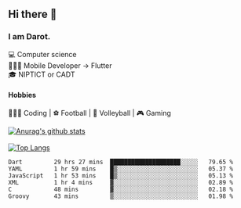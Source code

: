 ## Hi there 👋

### I am Darot.

💻 Computer science <br>
🧑🏻‍💻 Mobile Developer -> Flutter<br>
🎓 NIPTICT or CADT<br>

#### Hobbies 
🧑🏻‍💻 Coding  |  ⚽️ Football | 🏐 Volleyball | 🎮 Gaming<br>

<!-- [![Darot's GitHub stats](https://github-readme-stats.vercel.app/api?username=darot-chen)](https://github.com/darot-chen/github-readme-stats) -->
<!--
**darot-chen/darot-chen** is a ✨ _special_ ✨ repository because its `README.md` (this file) appears on your GitHub profile.

Here are some ideas to get you started:

- 🔭 I’m currently working on ...
- 🌱 I’m currently learning ...
- 👯 I’m looking to collaborate on ...
- 🤔 I’m looking for help with ...
- 💬 Ask me about ...
- 📫 How to reach me: ...
- 😄 Pronouns: ...
- ⚡ Fun fact: ...
-->

[![Anurag's github stats](https://github-readme-stats.vercel.app/api?username=darot-chen&count_private=true&theme=cobalt&show_icons=true)](https://github.com/darot-chen)
</br>
</br>
[![Top Langs](https://github-readme-stats.vercel.app/api/top-langs/?username=darot-chen&layout=compact&theme=cobalt)](https://github.com/darot-chen/)


<!--START_SECTION:waka-->

```text
Dart         29 hrs 27 mins  ████████████████████░░░░░   79.65 %
YAML         1 hr 59 mins    █▒░░░░░░░░░░░░░░░░░░░░░░░   05.37 %
JavaScript   1 hr 53 mins    █▒░░░░░░░░░░░░░░░░░░░░░░░   05.13 %
XML          1 hr 4 mins     ▓░░░░░░░░░░░░░░░░░░░░░░░░   02.89 %
C            48 mins         ▓░░░░░░░░░░░░░░░░░░░░░░░░   02.18 %
Groovy       43 mins         ▒░░░░░░░░░░░░░░░░░░░░░░░░   01.98 %
```

<!--END_SECTION:waka-->
